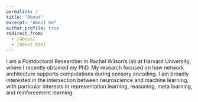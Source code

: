 ```yaml
---
permalink: /
title: "About"
excerpt: "About me"
author_profile: true
redirect_from: 
  - /about/
  - /about.html
---
```


I am a Postdoctoral Researcher in Rachel Wilson’s lab at Harvard University, where I recently obtained my PhD. My research focused on how network architecture supports computations during sensory encoding. I am broadly interested in the intersection between neuroscience and machine learning, with particular interests in representation learning, reasoning, meta learning, and reinforcement learning.
